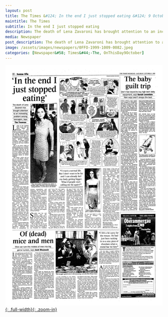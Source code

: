 ```yaml
---
layout: post
title: The Times &#124; In the end I just stopped eating &#124; 9 October 1999
maintitle: The Times
subtitle: In the end I just stopped eating
description: The death of Lena Zavaroni has brought attention to an increasing problem among teenagers, says Tim Teeman.
media: Newspaper
post_description: The death of Lena Zavaroni has brought attention to an increasing problem among teenagers, says Tim Teeman.
image: /assets/images/newspapers/0FFO-1999-1009-0082.jpeg
categories: [Newspaper&#58; Times&#44;-The, OnThisDay9October]
---
```


[![](/assets/images/newspapers/0FFO-1999-1009-0082.jpeg){: .full-width}{: .zoom-in}](/assets/images/newspapers/0FFO-1999-1009-0082.jpeg)

